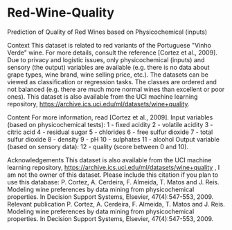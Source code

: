 # Red-Wine-Quality
Prediction of Quality of Red Wines based on Physicochemical (inputs)

Context 
This dataset is related to red variants of the Portuguese "Vinho Verde" wine. For more details, consult the reference [Cortez et al., 2009]. Due to privacy and logistic issues, only physicochemical (inputs) and sensory (the output) variables are available (e.g. there is no data about grape types, wine brand, wine selling price, etc.).  The datasets can be viewed as classification or regression tasks. The classes are ordered and not balanced (e.g. there are much more normal wines than excellent or poor ones).  This dataset is also available from the UCI machine learning repository, https://archive.ics.uci.edu/ml/datasets/wine+quality.

Content
For more information, read [Cortez et al., 2009]. 
Input variables (based on physicochemical tests):
1 - fixed acidity 
2 - volatile acidity
3 - citric acid
4 - residual sugar 
5 - chlorides
6 - free sulfur dioxide
7 - total sulfur dioxide
8 - density 
9 - pH 
10 - sulphates
11 - alcohol 
Output variable (based on sensory data): 12 - quality (score between 0 and 10).

Acknowledgements 
This dataset is also available from the UCI machine learning repository, https://archive.ics.uci.edu/ml/datasets/wine+quality , I am not the owner of this dataset.  Please include this citation if you plan to use this database: P. Cortez, A. Cerdeira, F. Almeida, T. Matos and J. Reis. Modeling wine preferences by data mining from physicochemical properties. In Decision Support Systems, Elsevier, 47(4):547-553, 2009.  Relevant publication  P. Cortez, A. Cerdeira, F. Almeida, T. Matos and J. Reis. Modeling wine preferences by data mining from physicochemical properties. In Decision Support Systems, Elsevier, 47(4):547-553, 2009.
